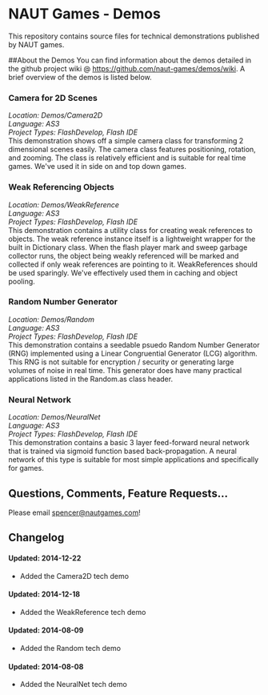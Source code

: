 NAUT Games - Demos
=====

This repository contains source files for technical demonstrations published by NAUT games. 

##About the Demos
You can find information about the demos detailed in the github project wiki @ https://github.com/naut-games/demos/wiki. A brief overview of the demos is listed below.

### Camera for 2D Scenes
_Location: Demos/Camera2D_<br/>
_Language: AS3_<br/>
_Project Types: FlashDevelop, Flash IDE_<br/>
This demonstration shows off a simple camera class for transforming 2 dimensional scenes easily. The camera class features positioning, rotation, and zooming. The class is relatively efficient and is suitable for real time games. We've used it in side on and top down games.

### Weak Referencing Objects
_Location: Demos/WeakReference_<br/>
_Language: AS3_<br/>
_Project Types: FlashDevelop, Flash IDE_<br/>
This demonstration contains a utility class for creating weak references to objects. The weak reference instance itself is a lightweight wrapper for the built in Dictionary class. When the flash player mark and sweep garbage collector runs, the object being weakly referenced will be marked and collected if only weak references are pointing to it. WeakReferences should be used sparingly. We've effectively used them in caching and object pooling.

### Random Number Generator
_Location: Demos/Random_<br/>
_Language: AS3_<br/>
_Project Types: FlashDevelop, Flash IDE_<br/>
This demonstration contains a seedable psuedo Random Number Generator (RNG) implemented using a Linear Congruential Generator (LCG) algorithm. This RNG is not suitable for encryption / security or generating large volumes of noise in real time. This generator does have many practical applications listed in the Random.as class header.

### Neural Network
_Location: Demos/NeuralNet_<br/>
_Language: AS3_<br/>
_Project Types: FlashDevelop, Flash IDE_<br/>
This demonstration contains a basic 3 layer feed-forward neural network that is trained via sigmoid function based back-propagation. A neural network of this type is suitable for most simple applications and specifically for games.

## Questions, Comments, Feature Requests...
Please email spencer@nautgames.com!

## Changelog
#### Updated: 2014-12-22
 * Added the Camera2D tech demo

#### Updated: 2014-12-18
 * Added the WeakReference tech demo

#### Updated: 2014-08-09
 * Added the Random tech demo

#### Updated: 2014-08-08
 * Added the NeuralNet tech demo
